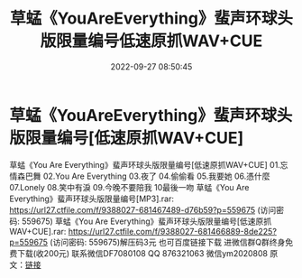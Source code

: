 ﻿---
title: 草蜢《YouAreEverything》蜚声环球头版限量编号低速原抓WAV+CUE
date: 2022-09-27 08:50:45
categories: 新碟专辑、稀有等精品
tags: 华语中文
---
# 草蜢《YouAreEverything》蜚声环球头版限量编号[低速原抓WAV+CUE]

草蜢《You Are
Everything》蜚声环球头版限量编号[低速原抓WAV+CUE]
01.忘情森巴舞
02.You Are Everything
03.夜了
04.偷偷看
05.我要她
06.憑什麼
07.Lonely
08.笑中有淚
09.今晚不要陪我
10最後一吻
草蜢《You Are Everything》蜚声环球头版限量编号[MP3].rar: https://url27.ctfile.com/f/9388027-681467489-d76b59?p=559675
(访问密码: 559675)
草蜢《You Are Everything》蜚声环球头版限量编号[低速原抓WAV+CUE].rar: https://url27.ctfile.com/f/9388027-681466889-8de225?p=559675
(访问密码: 559675)解压码3元
也可百度链接下载
进微信群Q群终身免费下载(收200元)
联系微信DF7080108 QQ 876321063
微信ym2020808
原文：[链接](https://blog.sina.com.cn/s/blog_1647c7e7601030zmk.html)
